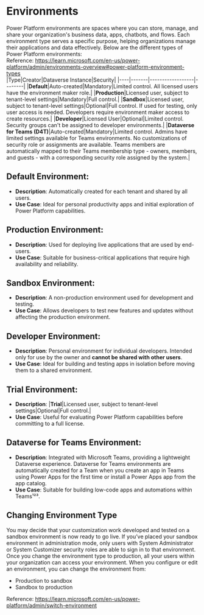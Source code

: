 # Environments
Power Platform environments are spaces where you can store, manage, and share your organization's business data, apps, chatbots, and flows. Each environment type serves a specific purpose, helping organizations manage their applications and data effectively. Below are the different types of Power Platform environments:  
Reference: https://learn.microsoft.com/en-us/power-platform/admin/environments-overview#power-platform-environment-types   
|Type|Creator|Dataverse Instance|Security|
|----|-------|------------------|--------|
|**Default**|Auto-created|Mandatory|Limited control. All licensed users have the environment maker role.|
|**Production**|Licensed user, subject to tenant-level settings|Mandatory|Full control.|
|**Sandbox**|Licensed user, subject to tenant-level settings|Optional|Full control. If used for testing, only user access is needed. Developers require environment maker access to create resources.|
|**Developer**|Licensed User|Optional|Limited control. Security groups can't be assigned to developer environments.|
|**Dataverse for Teams (D4T)**|Auto-created|Mandatory|Limited control. Admins have limited settings available for Teams environments. No customizations of security role or assignments are available. Teams members are automatically mapped to their Teams membership type - owners, members, and guests - with a corresponding security role assigned by the system.|  

## Default Environment:
   - **Description**: Automatically created for each tenant and shared by all users.
   - **Use Case**: Ideal for personal productivity apps and initial exploration of Power Platform capabilities.  

## Production Environment:
   - **Description**: Used for deploying live applications that are used by end-users.
   - **Use Case**: Suitable for business-critical applications that require high availability and reliability.

## Sandbox Environment:
   - **Description**: A non-production environment used for development and testing.
   - **Use Case**: Allows developers to test new features and updates without affecting the production environment.

## Developer Environment:
   - **Description**: Personal environment for individual developers. Intended only for use by the owner and **cannot be shared with other users**.
   - **Use Case**: Ideal for building and testing apps in isolation before moving them to a shared environment.

## Trial Environment:
   - **Description**: |**Trial**|Licensed user, subject to tenant-level settings|Optional|Full control.|
   - **Use Case**: Useful for evaluating Power Platform capabilities before committing to a full license.

## Dataverse for Teams Environment:
   - **Description**: Integrated with Microsoft Teams, providing a lightweight Dataverse experience.  Dataverse for Teams environments are automatically created for a Team when you create an app in Teams using Power Apps for the first time or install a Power Apps app from the app catalog.
   - **Use Case**: Suitable for building low-code apps and automations within Teams¹²³.  

## Changing Environment Type
You may decide that your customization work developed and tested on a sandbox environment is now ready to go live. If you’ve placed your sandbox environment in administration mode, only users with System Administrator or System Customizer security roles are able to sign in to that environment. Once you change the environment type to production, all your users within your organization can access your environment. When you configure or edit an environment, you can change the environment from:  
- Production to sandbox  
- Sandbox to production  

Reference: https://learn.microsoft.com/en-us/power-platform/admin/switch-environment

